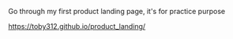 Go through my first product landing page,
it's for practice purpose

https://toby312.github.io/product_landing/